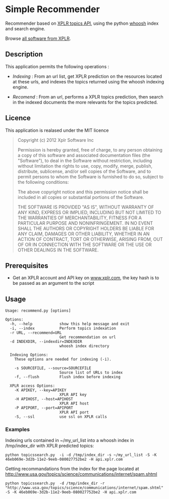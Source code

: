 Simple Recommender
==================

Recommender based on [XPLR topics API](https://xplr.com/developers/), using the python [whoosh](https://bitbucket.org/mchaput/whoosh/wiki/Home) index and search engine.

Browse [all software from XPLR](https://xplr.com/apps).

Description
-----------

This application permits the following operations :

* *Indexing* : From an url list, get XPLR prediction on the resources located at these
urls, and indexes the topics returned using the whoosh indexing engine.

* *Recomend* : From an url, performs a XPLR topics prediction, then search in the indexed
documents the more relevants for the topics predicted.

Licence 
-------

This application is realased under the MIT licence

> 
> Copyright (c) 2012 Xplr Software Inc
> 
> Permission is hereby granted, free of charge, to any person obtaining a copy of this software and associated documentation files (the "Software"), to deal in the Software without restriction, including without limitation the rights to use, copy, modify, merge, publish, distribute, sublicense, and/or sell copies of the Software, and to permit persons to whom the Software is furnished to do so, subject to the following conditions:
> 
> The above copyright notice and this permission notice shall be included in all copies or substantial portions of the Software.
> 
> THE SOFTWARE IS PROVIDED "AS IS", WITHOUT WARRANTY OF ANY KIND, EXPRESS OR IMPLIED, INCLUDING BUT NOT LIMITED TO THE WARRANTIES OF MERCHANTABILITY, FITNESS FOR A PARTICULAR PURPOSE AND NONINFRINGEMENT. IN NO EVENT SHALL THE AUTHORS OR COPYRIGHT HOLDERS BE LIABLE FOR ANY CLAIM, DAMAGES OR OTHER LIABILITY, WHETHER IN AN ACTION OF CONTRACT, TORT OR OTHERWISE, ARISING FROM, OUT OF OR IN CONNECTION WITH THE SOFTWARE OR THE USE OR OTHER DEALINGS IN THE SOFTWARE.
> 

Prerequisites
-------------

- Get an XPLR account and API key on www.xplr.com, the key hash is to be passed as an argument to the script

Usage
-----

    Usage: recommend.py [options] 
    
    Options:
      -h, --help            show this help message and exit
      -i, --index           Perform topics indexation
      -r URL, --recommend=URL
                            Get recommendation on url
      -d INDEXDIR, --indexdir=INDEXDIR
                            whoosh index directory
    
      Indexing Options:
        These options are needed for indexing (-i).
    
        -s SOURCEFILE, --source=SOURCEFILE
                            Source list of URLs to index
        -f, --flush         Flush index before indexing
    
      XPLR access Options:
        -K APIKEY, --key=APIKEY
                            XPLR API key
        -H APIHOST, --host=APIHOST
                            XPLR API host
        -P APIPORT, --port=APIPORT
                            XPLR API port
        -S, --ssl           use ssl on XPLR calls

### Examples

Indexing urls contained	in ~/my_url_list into a whoosh index in /tmp/index_dir with XPLR predicted topics:

    python topicssearch.py  -i -d /tmp/index_dir -s ~/my_url_list -S -K 46eb069e-3d2b-11e2-9eeb-080027752be2 -H api.xplr.com

Getting recommandations from the index for the page located at http://www.usa.gov/topics/science/communications/internet/spam.shtml

    python topicssearch.py  -d /tmp/index_dir -r "http://www.usa.gov/topics/science/communications/internet/spam.shtml" -S -K 46eb069e-3d2b-11e2-9eeb-080027752be2 -H api.xplr.com






